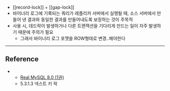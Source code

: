 - [[record-lock]] + [[gap-lock]] 
- 바이너리 로그에 기록되는 쿼리가 레플리카 서버에서 실행될 때, 소스 서버에서 만들어 낸 결과와 동일한 결과를 만들어내도록 보장하는 것이 주목적
- 사용 시, 데드락이 발생하거나 다른 트랜잭션을 기다리게 만드는 일이 자주 발생하기 때문에 주의가 필요
	- 그래서 바이너리 로그 포맷을 ROW형태로 변경..해야한다

--- 
## Reference
 - - [Real MySQL 8.0 (1권)](https://product.kyobobook.co.kr/detail/S000001766482)
	- 5.3.1.3 넥스트 키 락